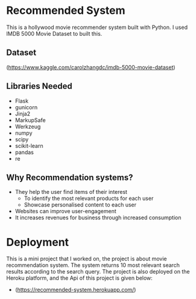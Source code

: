 # Recommended System
This is a hollywood movie recommender system built with Python. I used IMDB 5000 Movie Dataset to built this.
## Dataset
(https://www.kaggle.com/carolzhangdc/imdb-5000-movie-dataset)

## Libraries Needed
- Flask
- gunicorn
- Jinja2
- MarkupSafe
- Werkzeug
- numpy
- scipy
- scikit-learn
- pandas
- re

## Why Recommendation systems?
- They help the user find items of their interest
  - To identify the most relevant products for each user
  - Showcase personalised content to each user
- Websites can improve user-engagement
- It increases revenues for business through increased consumption


# Deployment
This is a mini project that I worked on, the project is about movie recommendation system. The system returns 10 most relevant search results according to the search query. The project is also deployed on the Heroku platform, and the Api of this project is given below:
- (https://recommended-system.herokuapp.com/)
